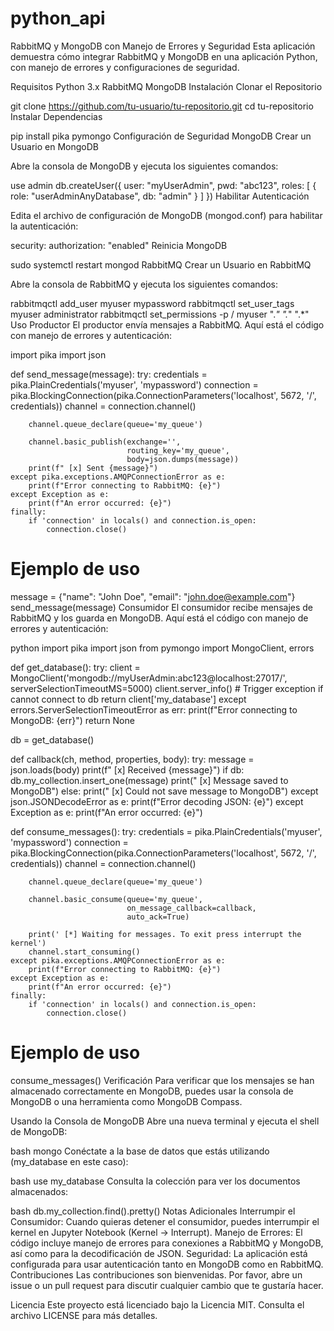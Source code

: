 # python_api

RabbitMQ y MongoDB con Manejo de Errores y Seguridad
Esta aplicación demuestra cómo integrar RabbitMQ y MongoDB en una aplicación Python, con manejo de errores y configuraciones de seguridad.

Requisitos
Python 3.x
RabbitMQ
MongoDB
Instalación
Clonar el Repositorio

git clone https://github.com/tu-usuario/tu-repositorio.git
cd tu-repositorio
Instalar Dependencias

pip install pika pymongo
Configuración de Seguridad
MongoDB
Crear un Usuario en MongoDB

Abre la consola de MongoDB y ejecuta los siguientes comandos:

use admin
db.createUser({
  user: "myUserAdmin",
  pwd: "abc123",
  roles: [ { role: "userAdminAnyDatabase", db: "admin" } ]
})
Habilitar Autenticación

Edita el archivo de configuración de MongoDB (mongod.conf) para habilitar la autenticación:

security:
  authorization: "enabled"
Reinicia MongoDB

sudo systemctl restart mongod
RabbitMQ
Crear un Usuario en RabbitMQ

Abre la consola de RabbitMQ y ejecuta los siguientes comandos:

rabbitmqctl add_user myuser mypassword
rabbitmqctl set_user_tags myuser administrator
rabbitmqctl set_permissions -p / myuser ".*" ".*" ".*"
Uso
Productor
El productor envía mensajes a RabbitMQ. Aquí está el código con manejo de errores y autenticación:

import pika
import json

def send_message(message):
    try:
        credentials = pika.PlainCredentials('myuser', 'mypassword')
        connection = pika.BlockingConnection(pika.ConnectionParameters('localhost', 5672, '/', credentials))
        channel = connection.channel()

        channel.queue_declare(queue='my_queue')

        channel.basic_publish(exchange='',
                              routing_key='my_queue',
                              body=json.dumps(message))
        print(f" [x] Sent {message}")
    except pika.exceptions.AMQPConnectionError as e:
        print(f"Error connecting to RabbitMQ: {e}")
    except Exception as e:
        print(f"An error occurred: {e}")
    finally:
        if 'connection' in locals() and connection.is_open:
            connection.close()

# Ejemplo de uso
message = {"name": "John Doe", "email": "john.doe@example.com"}
send_message(message)
Consumidor
El consumidor recibe mensajes de RabbitMQ y los guarda en MongoDB. Aquí está el código con manejo de errores y autenticación:

python
import pika
import json
from pymongo import MongoClient, errors

def get_database():
    try:
        client = MongoClient('mongodb://myUserAdmin:abc123@localhost:27017/', serverSelectionTimeoutMS=5000)
        client.server_info()  # Trigger exception if cannot connect to db
        return client['my_database']
    except errors.ServerSelectionTimeoutError as err:
        print(f"Error connecting to MongoDB: {err}")
        return None

db = get_database()

def callback(ch, method, properties, body):
    try:
        message = json.loads(body)
        print(f" [x] Received {message}")
        if db:
            db.my_collection.insert_one(message)
            print(" [x] Message saved to MongoDB")
        else:
            print(" [x] Could not save message to MongoDB")
    except json.JSONDecodeError as e:
        print(f"Error decoding JSON: {e}")
    except Exception as e:
        print(f"An error occurred: {e}")

def consume_messages():
    try:
        credentials = pika.PlainCredentials('myuser', 'mypassword')
        connection = pika.BlockingConnection(pika.ConnectionParameters('localhost', 5672, '/', credentials))
        channel = connection.channel()

        channel.queue_declare(queue='my_queue')

        channel.basic_consume(queue='my_queue',
                              on_message_callback=callback,
                              auto_ack=True)

        print(' [*] Waiting for messages. To exit press interrupt the kernel')
        channel.start_consuming()
    except pika.exceptions.AMQPConnectionError as e:
        print(f"Error connecting to RabbitMQ: {e}")
    except Exception as e:
        print(f"An error occurred: {e}")
    finally:
        if 'connection' in locals() and connection.is_open:
            connection.close()

# Ejemplo de uso
consume_messages()
Verificación
Para verificar que los mensajes se han almacenado correctamente en MongoDB, puedes usar la consola de MongoDB o una herramienta como MongoDB Compass.

Usando la Consola de MongoDB
Abre una nueva terminal y ejecuta el shell de MongoDB:

bash
mongo
Conéctate a la base de datos que estás utilizando (my_database en este caso):

bash
use my_database
Consulta la colección para ver los documentos almacenados:

bash
db.my_collection.find().pretty()
Notas Adicionales
Interrumpir el Consumidor: Cuando quieras detener el consumidor, puedes interrumpir el kernel en Jupyter Notebook (Kernel -> Interrupt).
Manejo de Errores: El código incluye manejo de errores para conexiones a RabbitMQ y MongoDB, así como para la decodificación de JSON.
Seguridad: La aplicación está configurada para usar autenticación tanto en MongoDB como en RabbitMQ.
Contribuciones
Las contribuciones son bienvenidas. Por favor, abre un issue o un pull request para discutir cualquier cambio que te gustaría hacer.

Licencia
Este proyecto está licenciado bajo la Licencia MIT. Consulta el archivo LICENSE para más detalles.
